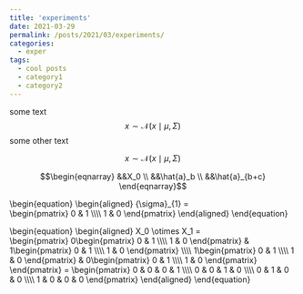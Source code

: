 ```yaml
---
title: 'experiments'
date: 2021-03-29
permalink: /posts/2021/03/experiments/
categories:
  - exper
tags:
  - cool posts
  - category1
  - category2
---
```


some text $$ x \sim \mathcal{N}(x \mid \mu,\Sigma) $$ some other text

$$ x \sim \mathcal{N}(x \mid \mu,\Sigma) $$


$$\begin{eqnarray}
  &&X_0 \\
  &&\hat{a}_b \\
  &&\hat{a}_{b+c} 
\end{eqnarray}$$


\begin{equation}
\begin{aligned}
  {\sigma}_{1} =  
  \begin{pmatrix}
    0 & 1 \\\\\\\\
    1 & 0
  \end{pmatrix} 
\end{aligned}
\end{equation}


\begin{equation}
\begin{aligned}
  X_0 \otimes X_1 =  
  \begin{pmatrix}
    0\begin{pmatrix} 
      0 & 1 \\\\\\\\
      1 & 0
    \end{pmatrix} & 1\begin{pmatrix}
                      0 & 1 \\\\\\\\
                      1 & 0
                     \end{pmatrix} \\\\\\\\
    1\begin{pmatrix} 
      0 & 1 \\\\\\\\
      1 & 0
     \end{pmatrix} & 0\begin{pmatrix}
                       0 & 1 \\\\\\\\
                       1 & 0
                      \end{pmatrix} 
  \end{pmatrix} = 
  \begin{pmatrix}
    0 & 0 & 0 & 1 \\\\\\\\
    0 & 0 & 1 & 0 \\\\\\\\
    0 & 1 & 0 & 0 \\\\\\\\
    1 & 0 & 0 & 0 
  \end{pmatrix}
\end{aligned}
\end{equation}
